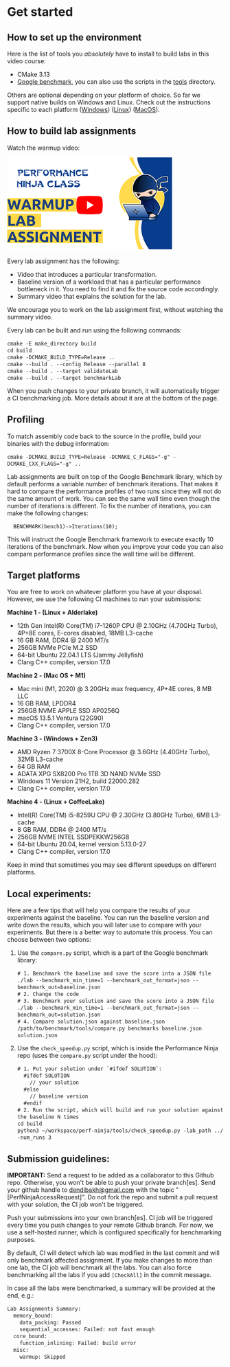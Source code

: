 # Get started

## How to set up the environment

Here is the list of tools you *absolutely* have to install to build labs in this video course:
* CMake 3.13
* [Google benchmark](https://github.com/google/benchmark), you can also use the scripts in the [tools](tools) directory.

Others are optional depending on your platform of choice. So far we support native builds on Windows and Linux. Check out the instructions specific to each platform ([Windows](QuickstartWindows.md)) ([Linux](QuickstartLinux.md)) ([MacOS](QuickstartMacOS.md)).

## How to build lab assignments

Watch the warmup video:

[<img src="img/WarmupLabAssignment.png">](https://www.youtube.com/watch?v=jFRwAcIoLgQ&list=PLRWO2AL1QAV6bJAU2kgB4xfodGID43Y5d)

Every lab assignment has the following:
* Video that introduces a particular transformation.
* Baseline version of a workload that has a particular performance bottleneck in it. You need to find it and fix the source code accordingly.
* Summary video that explains the solution for the lab.

We encourage you to work on the lab assignment first, without watching the summary video.

Every lab can be built and run using the following commands:
```
cmake -E make_directory build
cd build
cmake -DCMAKE_BUILD_TYPE=Release ..
cmake --build . --config Release --parallel 8
cmake --build . --target validateLab
cmake --build . --target benchmarkLab
```
When you push changes to your private branch, it will automatically trigger a CI benchmarking job. More details about it are at the bottom of the page.

## Profiling

To match assembly code back to the source in the profile, build your binaries with the debug information:
```
cmake -DCMAKE_BUILD_TYPE=Release -DCMAKE_C_FLAGS="-g" -DCMAKE_CXX_FLAGS="-g" ..
```

Lab assignments are built on top of the Google Benchmark library, which by default performs a variable number of benchmark iterations. That makes it hard to compare the performance profiles of two runs since they will not do the same amount of work. You can see the same wall time even though the number of iterations is different. To fix the number of iterations, you can make the following changes:

```
  BENCHMARK(bench1)->Iterations(10);
```

This will instruct the Google Benchmark framework to execute exactly 10 iterations of the benchmark. Now when you improve your code you can also compare performance profiles since the wall time will be different.

## Target platforms

You are free to work on whatever platform you have at your disposal. However, we use the following CI machines to run your submissions:

**Machine 1 - (Linux + Alderlake)**

* 12th Gen Intel(R) Core(TM) i7-1260P CPU @ 2.10GHz (4.70GHz Turbo), 4P+8E cores, E-cores disabled, 18MB L3-cache
* 16 GB RAM, DDR4 @ 2400 MT/s
* 256GB NVMe PCIe M.2 SSD
* 64-bit Ubuntu 22.04.1 LTS (Jammy Jellyfish)
* Clang C++ compiler, version 17.0

**Machine 2 - (Mac OS + M1)**

* Mac mini (M1, 2020) @ 3.20GHz max frequency, 4P+4E cores, 8 MB LLC
* 16 GB RAM, LPDDR4
* 256GB NVME APPLE SSD AP0256Q
* macOS 13.5.1 Ventura (22G90)
* Clang C++ compiler, version 17.0

**Machine 3 - (Windows + Zen3)**

* AMD Ryzen 7 3700X 8-Core Processor @ 3.6GHz (4.40GHz Turbo), 32MB L3-cache
* 64 GB RAM
* ADATA XPG SX8200 Pro 1TB 3D NAND NVMe SSD
* Windows 11 Version 21H2, build 22000.282
* Clang C++ compiler, version 17.0

**Machine 4 - (Linux + CoffeeLake)**

* Intel(R) Core(TM) i5-8259U CPU @ 2.30GHz (3.80GHz Turbo), 6MB L3-cache
* 8 GB RAM, DDR4 @ 2400 MT/s
* 256GB NVME INTEL SSDPEKKW256G8
* 64-bit Ubuntu 20.04, kernel version 5.13.0-27
* Clang C++ compiler, version 17.0

Keep in mind that sometimes you may see different speedups on different platforms.

## Local experiments:

Here are a few tips that will help you compare the results of your experiments against the baseline. You can run the baseline version and write down the results, which you will later use to compare with your experiments. But there is a better way to automate this process. You can choose between two options:

1) Use the `compare.py` script, which is a part of the Google benchmark library:

    ```
    # 1. Benchmark the baseline and save the score into a JSON file
    ./lab --benchmark_min_time=1 --benchmark_out_format=json --benchmark_out=baseline.json
    # 2. Change the code
    # 3. Benchmark your solution and save the score into a JSON file
    ./lab --benchmark_min_time=1 --benchmark_out_format=json --benchmark_out=solution.json
    # 4. Compare solution.json against baseline.json
    /path/to/benchmark/tools/compare.py benchmarks baseline.json solution.json
    ```

2) Use the `check_speedup.py` script, which is inside the Performance Ninja repo (uses the `compare.py` script under the hood):

    ```
    # 1. Put your solution under `#ifdef SOLUTION`:
      #ifdef SOLUTION
        // your solution
      #else
        // baseline version
      #endif
    # 2. Run the script, which will build and run your solution against the baseline N times
    cd build
    python3 ~/workspace/perf-ninja/tools/check_speedup.py -lab_path ../ -num_runs 3
    ```

## Submission guidelines:

**IMPORTANT:** Send a request to be added as a collaborator to this Github repo. Otherwise, you won't be able to push your private branch[es]. Send your github handle to dendibakh@gmail.com with the topic "[PerfNinjaAccessRequest]". Do not fork the repo and submit a pull request with your solution, the CI job won't be triggered.

Push your submissions into your own branch[es]. CI job will be triggered every time you push changes to your remote Github branch. For now, we use a self-hosted runner, which is configured specifically for benchmarking purposes.

By default, CI will detect which lab was modified in the last commit and will only benchmark affected assignment. If you make changes to more than one lab, the CI job will benchmark all the labs. You can also force benchmarking all the labs if you add `[CheckAll]` in the commit message.

In case all the labs were benchmarked, a summary will be provided at the end, e.g.:

```
Lab Assignments Summary:
  memory_bound:
    data_packing: Passed
    sequential_accesses: Failed: not fast enough
  core_bound:
    function_inlining: Failed: build error
  misc:
    warmup: Skipped
```
